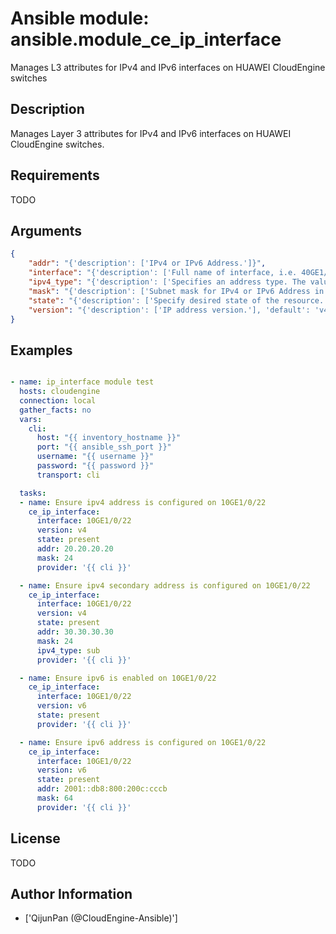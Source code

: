 # Ansible module: ansible.module_ce_ip_interface


Manages L3 attributes for IPv4 and IPv6 interfaces on HUAWEI CloudEngine switches

## Description

Manages Layer 3 attributes for IPv4 and IPv6 interfaces on HUAWEI CloudEngine switches.

## Requirements

TODO

## Arguments

``` json
{
    "addr": "{'description': ['IPv4 or IPv6 Address.']}",
    "interface": "{'description': ['Full name of interface, i.e. 40GE1/0/22, vlanif10.'], 'required': True}",
    "ipv4_type": "{'description': ['Specifies an address type. The value is an enumerated type. main, primary IP address. sub, secondary IP address.'], 'default': 'main', 'choices': ['main', 'sub']}",
    "mask": "{'description': ['Subnet mask for IPv4 or IPv6 Address in decimal format.']}",
    "state": "{'description': ['Specify desired state of the resource.'], 'default': 'present', 'choices': ['present', 'absent']}",
    "version": "{'description': ['IP address version.'], 'default': 'v4', 'choices': ['v4', 'v6']}",
}
```

## Examples


``` yaml

- name: ip_interface module test
  hosts: cloudengine
  connection: local
  gather_facts: no
  vars:
    cli:
      host: "{{ inventory_hostname }}"
      port: "{{ ansible_ssh_port }}"
      username: "{{ username }}"
      password: "{{ password }}"
      transport: cli

  tasks:
  - name: Ensure ipv4 address is configured on 10GE1/0/22
    ce_ip_interface:
      interface: 10GE1/0/22
      version: v4
      state: present
      addr: 20.20.20.20
      mask: 24
      provider: '{{ cli }}'

  - name: Ensure ipv4 secondary address is configured on 10GE1/0/22
    ce_ip_interface:
      interface: 10GE1/0/22
      version: v4
      state: present
      addr: 30.30.30.30
      mask: 24
      ipv4_type: sub
      provider: '{{ cli }}'

  - name: Ensure ipv6 is enabled on 10GE1/0/22
    ce_ip_interface:
      interface: 10GE1/0/22
      version: v6
      state: present
      provider: '{{ cli }}'

  - name: Ensure ipv6 address is configured on 10GE1/0/22
    ce_ip_interface:
      interface: 10GE1/0/22
      version: v6
      state: present
      addr: 2001::db8:800:200c:cccb
      mask: 64
      provider: '{{ cli }}'

```

## License

TODO

## Author Information
  - ['QijunPan (@CloudEngine-Ansible)']
